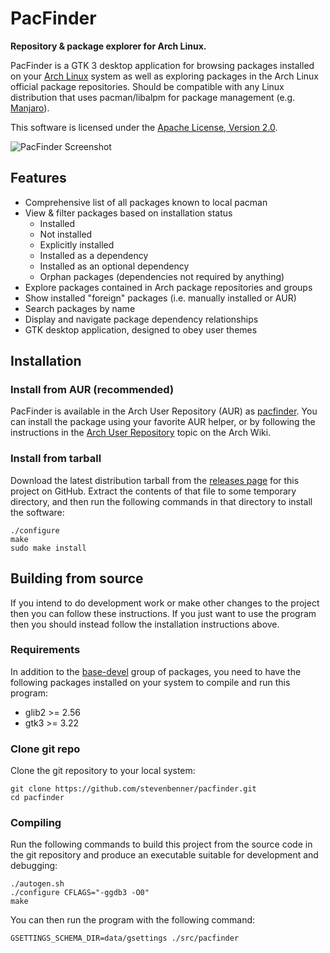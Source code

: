 # PacFinder

**Repository & package explorer for Arch Linux.**

PacFinder is a GTK 3 desktop application for browsing packages installed on your
[Arch Linux][archlinux] system as well as exploring packages in the Arch Linux
official package repositories. Should be compatible with any Linux distribution
that uses pacman/libalpm for package management (e.g. [Manjaro][manjaro]).

This software is licensed under the [Apache License, Version 2.0][license].

[archlinux]: https://archlinux.org/
[manjaro]: https://manjaro.org/
[license]: COPYING

![PacFinder Screenshot](https://stevenbenner.com/misc/pacfinder-screenshot.png)

## Features

 * Comprehensive list of all packages known to local pacman
 * View & filter packages based on installation status
    * Installed
    * Not installed
    * Explicitly installed
    * Installed as a dependency
    * Installed as an optional dependency
    * Orphan packages (dependencies not required by anything)
 * Explore packages contained in Arch package repositories and groups
 * Show installed "foreign" packages (i.e. manually installed or AUR)
 * Search packages by name
 * Display and navigate package dependency relationships
 * GTK desktop application, designed to obey user themes

## Installation

### Install from AUR (recommended)

PacFinder is available in the Arch User Repository (AUR) as [pacfinder][aurpkg].
You can install the package using your favorite AUR helper, or by following the
instructions in the [Arch User Repository][aurwiki] topic on the Arch Wiki.

[aurpkg]: https://aur.archlinux.org/packages/pacfinder
[aurwiki]: https://wiki.archlinux.org/title/Arch_User_Repository

### Install from tarball

Download the latest distribution tarball from the [releases page][releases] for
this project on GitHub. Extract the contents of that file to some temporary
directory, and then run the following commands in that directory to install the
software:

```shell
./configure
make
sudo make install
```

[releases]: https://github.com/stevenbenner/pacfinder/releases

## Building from source

If you intend to do development work or make other changes to the project then
you can follow these instructions. If you just want to use the program then you
should instead follow the installation instructions above.

### Requirements

In addition to the [base-devel][base-devel] group of packages, you need to have
the following packages installed on your system to compile and run this program:

 * glib2 >= 2.56
 * gtk3 >= 3.22

[base-devel]: https://archlinux.org/groups/x86_64/base-devel/

### Clone git repo

Clone the git repository to your local system:

```shell
git clone https://github.com/stevenbenner/pacfinder.git
cd pacfinder
```

### Compiling

Run the following commands to build this project from the source code in the git
repository and produce an executable suitable for development and debugging:

```shell
./autogen.sh
./configure CFLAGS="-ggdb3 -O0"
make
```

You can then run the program with the following command:

```shell
GSETTINGS_SCHEMA_DIR=data/gsettings ./src/pacfinder
```
